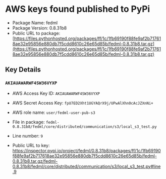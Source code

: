 # AWS keys found published to PyPi

* Package Name: fedml
* Package Version: 0.8.31b8
* Public URL to package: [https://files.pythonhosted.org/packages/ff/1c/1fb69190f88fe9af2b717618ae32e95856e880db7f5cdd8610c26e65d85b/fedml-0.8.31b8.tar.gz](https://files.pythonhosted.org/packages/ff/1c/1fb69190f88fe9af2b717618ae32e95856e880db7f5cdd8610c26e65d85b/fedml-0.8.31b8.tar.gz)

## Key Details

### `AKIAUAWARWF4SW36VYXP`

* AWS Access Key ID: `AKIAUAWARWF4SW36VYXP`
* AWS Secret Access Key: `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` 
* AWS role name: `user/fedml-user-pub-s3`
* File in package: `fedml-0.8.31b8/fedml/core/distributed/communication/s3/local_s3_test.py`
* Line number: `9`

* Public URL to key: https://inspector.pypi.io/project/fedml/0.8.31b8/packages/ff/1c/1fb69190f88fe9af2b717618ae32e95856e880db7f5cdd8610c26e65d85b/fedml-0.8.31b8.tar.gz/fedml-0.8.31b8/fedml/core/distributed/communication/s3/local_s3_test.py#line.9


